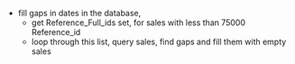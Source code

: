- fill gaps in dates in the database,
  - get Reference_Full_ids set, for sales with less than 75000 Reference_id
  - loop through this list, query sales, find gaps and fill them with empty sales
